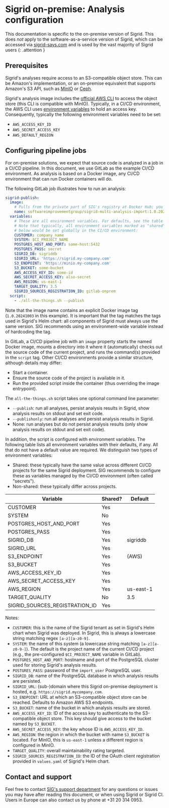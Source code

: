 # Sigrid on-premise: Analysis configuration

This documentation is specific to the on-premise version of Sigrid. This does *not* apply to the software-as-a-service version of Sigrid, which can be accessed via [sigrid-says.com](https://sigrid-says.com) and is used by the vast majority of Sigrid users
{: .attention }

<sig-toc></sig-toc>

## Prerequisites

Sigrid's analyses require access to an S3-compatible object store. This can be Amazon's 
implementation, or an on-premise equivalent that supports Amazon's S3 API, such as [MinIO](https://min.io) or 
[Ceph](https://ceph.com).

Sigrid's analysis image includes the [official AWS CLI](https://aws.amazon.com/cli) to access 
the object store (this CLI is compatible with MinIO). Typically, in a CI/CD environment, the AWS 
CLI uses [environment variables](https://docs.aws.amazon.com/cli/latest/userguide/cli-configure-envvars.html) 
to hold an access key. Consequently, typically the following environment variables need to be set:
- `AWS_ACCESS_KEY_ID`
- `AWS_SECRET_ACCESS_KEY`
- `AWS_DEFAULT_REGION`

## Configuring pipeline jobs

For on-premise solutions, we expect that source code is analyzed in a job in a CI/CD pipeline. 
In this document, we use GitLab as the example CI/CD environment. As analysis is based on a 
Docker image, any CI/CD environment that can run Docker containers will do.

The following GitLab job illustrates how to run an analysis:

```yaml
sigrid-publish:
  image:
    # Pulls from the private part of SIG's registry at Docker Hub; you may need to log in first, or replace this with the image name as cached in your internal registry:
    name: softwareimprovementgroup/sigrid-multi-analysis-import:1.0.20241003
  variables:
    # These are all environment variables. For defaults, see the table below.
    # Note that typically, all environment variables marked as "shared" in the table
    # below would be set globally in the CI/CD environment:
    CUSTOMER: company_name
    SYSTEM: $CI_PROJECT_NAME
    POSTGRES_HOST_AND_PORT: some-host:5432
    POSTGRES_PASS: secret
    SIGRID_DB: sigriddb
    SIGRID_URL: 'https://sigrid.my-company.com'
    S3_ENDPOINT: 'https://minio.my-company.com'
    S3_BUCKET: some-bucket
    AWS_ACCESS_KEY_ID: some-id
    AWS_SECRET_ACCESS_KEY: also-secret
    AWS_REGION: us-east-1
    TARGET_QUALITY: 3.5
    SIGRID_SOURCES_REGISTRATION_ID: gitlab-onprem
  script:
    - ./all-the-things.sh --publish
```

Note that the image name contains an explicit Docker image tag (`1.0.20241003` in this example). 
It is important that the tag matches the tags used in Sigrid's Helm chart: all components of 
Sigrid must always use the same version. SIG recommends using an environment-wide variable 
instead of hardcoding the tag.

In GitLab, a CI/CD pipeline job with an `image` property starts the named Docker image, mounts a 
directory into it where it (automatically) checks out the source code of the current project, 
and runs the command(s) provided in the `script` tag. Other CI/CD environments provide a similar 
structure, although details may differ:
- Start a container.
- Ensure the source code of the project is available in it.
- Run the provided script inside the container (thus overriding the image entrypoint).

The `all-the-things.sh` script takes one optional command line parameter:
- `--publish`: run all analyses, persist analysis results in Sigrid, show analysis results on 
stdout and set exit code.
- `--publishonly`: run all analyses and persist analysis results in Sigrid.
- None: run analyses but do not persist analysis results (only show analysis results on stdout and
set exit code).

In addition, the script is configured with environment variables. The following table lists all 
environment variables with their defaults, if any. All that do not have a default value are
required. We distinguish two types of environment variables:
- Shared: these typically have the same value across different CI/CD projects for the same 
  Sigrid deployment. SIG recommends to configure these as variables managed by the CI/CD 
  environment (often called "secrets").
- Non-shared: these typically differ across projects.

| Variable                       | Shared? | Default   |
|--------------------------------|---------|-----------|
| CUSTOMER                       | Yes     |           |
| SYSTEM                         | No      |           |
| POSTGRES_HOST_AND_PORT         | Yes     |           |
| POSTGRES_PASS                  | Yes     |           |
| SIGRID_DB                      | Yes     | sigriddb  |
| SIGRID_URL                     | Yes     |           |
| S3_ENDPOINT                    | Yes     | (AWS)     |
| S3_BUCKET                      | Yes     |           |
| AWS_ACCESS_KEY_ID              | Yes     |           |
| AWS_SECRET_ACCESS_KEY          | Yes     |           |
| AWS_REGION                     | Yes     | us-east-1 |
| TARGET_QUALITY                 | No      | 3.5       |
| SIGRID_SOURCES_REGISTRATION_ID | Yes     |           |

Notes:
- `CUSTOMER`: this is the name of the Sigrid tenant as set in Sigrid's Helm chart when Sigrid was
  deployed. In Sigrid, this is always a lowercase string matching regex `[a-z][a-z0-9]`.
- `SYSTEM`: the name of this system (a lowercase string matching `[a-z][a-z0-9-]`). The default is 
  the project name of the current CI/CD project (e.g., the pre-configured `$CI_PROJECT_NAME` 
  variable in GitLab).
- `POSTGRES_HOST_AND_PORT`: hostname and port of the PostgreSQL cluster used for storing Sigrid's 
  analysis results.
- `POSTGRES_PASS`: password of the `import_user` PostgreSQL user.
- `SIGRID_DB`: name of the PostgreSQL database in which analysis results are persisted.
- `SIGRID_URL`: (sub-)domain where this Sigrid on-premise deployment is hosted, e.g. 
  `https://sigrid.mycompany.com`.
- `S3_ENDPOINT`: URL at which an S3-compatible object store can be reached. Defaults to Amazon AWS 
  S3 endpoints.
- `S3_BUCKET`: name of the bucket in which analysis results are stored.
- `AWS_ACCESS_KEY_ID`: ID of the access key to authenticate to the S3-compatible object store. 
  This key should give access to the bucket named by `S3_BUCKET`.
- `AWS_SECRET_ACCESS_KEY`: the key whose ID is `AWS_ACCESS_KEY_ID`.
- `AWS_REGION`: the region in which the bucket with name `S3_BUCKET` is located. For MinIO, this 
  is `us-east-1` unless a different region is configured in MinIO.
- `TARGET_QUALITY`: overall maintainability rating targeted.
- `SIGRID_SOURCES_REGISTRATION_ID`: the ID of the OAuth client registration provided in `values.yaml` of Sigrid's Helm chart.

## Contact and support

Feel free to contact [SIG's support department](mailto:support@softwareimprovementgroup.com) for any questions or issues you may have after reading this document, or when using Sigrid or Sigrid CI. Users in Europe can also contact us by phone at +31 20 314 0953.
